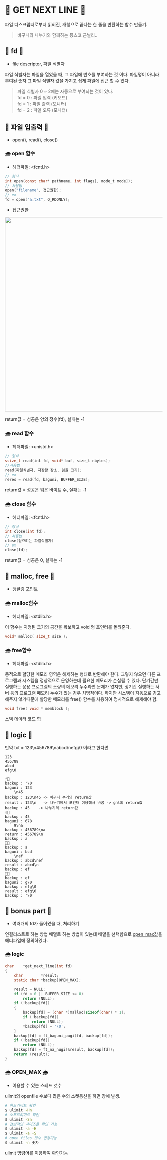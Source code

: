 # 🧼 GET NEXT LINE 🧼

파일 디스크립터로부터 읽혀진, 개행으로 끝나는 한 줄을 반환하는 함수 만들기.   
> 바구니와 나누기와 함께하는 퐁스코 근닐리..

## 🍒 **fd** 🍒
* file descriptor, 파일 식별자    

파일 식별자는 파일을 열었을 때, 그 파일에 번호를 부여하는 것 이다. 파일명이 아니라 부여된 숫자 그 파일 식별자 값을 가지고 쉽게 파일에 접근 할 수 있다.  
> 파일 식별자 0 ~ 2에는 자동으로 부여되는 것이 있다.  
	fd = 0 : 파일 입력 (키보드)  
	fd = 1 : 파일 출력 (모니터)   
	fd = 2 : 파일 오류 (모니터)   

## 🍒 **파일 입출력** 🍒
* open(), read(), close()
### 🌧 **open 함수**
* 헤더파일: <fcntl.h>  
```c
// 형식
int open(const char* pathname, int flags[, mode_t mode]); 
// 사용법
open("filename", 접근권한);  
// ex
fd = open("a.txt", O_RDONLY);
```
* 접근권한  
<img width="622" src="https://user-images.githubusercontent.com/77817094/190886820-87c7a6db-4483-4ec0-8425-dfda6040ce61.png">  

return값 = 성공은 양의 정수(fd), 실패는 -1

### 🌧 **read 함수**  
* 헤더파일: <unistd.h>  
```c
// 형식
ssize_t read(int fd, void* buf, size_t nbytes);  
//사용법
read(파일식별자, 저장할 장소, 읽을 크기);  
// ex
reres = read(fd, baguni, BUFFER_SIZE);
```
return값 = 성공은 읽은 바이트 수, 실패는 -1

### 🌧 **close 함수** 
* 헤더파일: <fcntl.h>   
``` c
// 형식
int close(int fd);
// 사용법
close(닫으려는 파일식별자)
// ex
close(fd);
```
return값 = 성공은 0, 실패는 -1

## 🍒 **malloc, free** 🍒
* 댕글링 포인트

### 🌧 **malloc함수**
* 헤더파일: <stdlib.h>  

이 함수는 지정된 크기의 공간을 확보하고 void 형 포인터를 돌려준다.  
```c
void* malloc( size_t size );
```

### 🌧 **free함수**
* 헤더파일: <stdlib.h>  

동적으로 할당한 메모리 영역은 해제하는 형태로 반환해야 한다. 그렇지 않으면 다른 프로그램과 시스템을 정상적으로 운영하는데 필요한 메모리가 손실될 수 있다. 단기간만 실행하는 응용 프로그램의 소량의 메모리 누수라면 문제가 없지만, 장기간 실행하는 서버 등의 프로그램 메모리 누수가 있는 경우 치명적이다. 하지만 시스템이 자동으로 경고 해주지 않기때문에 할당한 메모리를 free() 함수를 사용하여 명시적으로 해제해야 함.
```c
void free( void * memblock );
```


스텍 데이터 코드 힙

## 🍒 **logic** 🍒
만약 txt = 123\n456789\nabcd\nefg\0 이라고 한다면 
```plaintxt
123  
456789  
abcd  
efg\0  

☝🏻 
backup : '\0'  
baguni : 123  
	\n45  
backup : 123\n45 -> 바구니 푸기의 return값  
result : 123\n   -> 나누기에서 포인터 이용해서 바꿈 -> gnl의 return값  
backup : 45	   -> 나누기의 return값  
✌🏻  
backup : 45
baguni : 678  
	9\na  
backup : 456789\na  
return : 456789\n  
backup : a  
🤟🏻   
backup : a
baguni : bcd  
	\nef  
backup : abcd\nef  
result : abcd\n  
backup : ef  
🖖🏻 
backup : ef
baguni : g\0    
backup : efg\0  
result : efg\0  
backup : '\0'
```

## 🍒 **bonus part** 🍒  
* 여러개의 fd가 들어왔을 때, 처리하기  

연결리스트로 하는 방법 배열로 하는 방법이 있는데 배열을 선택함으로 <u>open_max값</u>을 헤더파일에 정의하였다.  

### 🌧 **logic**
```c
char	*get_next_line(int fd)
{
	char		*result;
	static char	*backup[OPEN_MAX];

	result = NULL;
	if (fd < 0 || BUFFER_SIZE <= 0)
		return (NULL);
	if (!backup[fd])
	{
		backup[fd] = (char *)malloc(sizeof(char) * 1);
		if (!backup[fd])
			return (NULL);
		*backup[fd] = '\0';
	}
	backup[fd] = ft_baguni_pugi(fd, backup[fd]);
	if (!backup[fd])
		return (NULL);
	backup[fd] = ft_na_nugi(&result, backup[fd]);
	return (result);
}
```

### 🌧 **OPEN_MAX** 🌧
* 이용할 수 있는 스레드 갯수  

ulimit의 openfile 수보다 많은 수의 소켓통신을 하면 장애 발생.
```bash
# 하드리미트 확인
$ ulimit -Hn
# 소프트리미트 확인
$ ulimit -Sn
# 전반적인 사이즈들 확인 가능
$ ulimit -a -H
$ ulimit -a -S
# open files 갯수 변경가능
$ ulimit -n 숫자
```
ulimit 명령어를 이용하여 확인가능  

